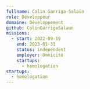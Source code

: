 ```yaml
---
fullname: Colin Garriga-Salaün
role: Développeur
domaine: Développement
github: ColinGarrigaSalaun
missions:
  - start: 2022-09-19
    end: 2023-01-31
    status: independent
    employer: Omnicité
    startups:
      - homologation
startups:
  - homologation
---
```

